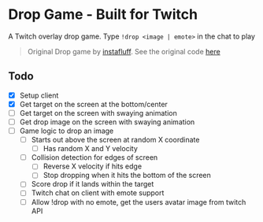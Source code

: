 # Drop Game - Built for Twitch

A Twitch overlay drop game. Type `!drop <image | emote>` in the chat to play

> Original Drop game by [instafluff](https://twitch.tv/instafluff). See the original code [here](https://github.com)

## Todo

- [x] Setup client
- [x] Get target on the screen at the bottom/center
- [ ] Get target on the screen with swaying animation
- [ ] Get drop image on the screen with swaying animation
- [ ] Game logic to drop an image
  - [ ] Starts out above the screen at random X coordinate
    - [ ] Has random X and Y velocity
  - [ ] Collision detection for edges of screen
    - [ ] Reverse X velocity if hits edge
    - [ ] Stop dropping when it hits the bottom of the screen
  - [ ] Score drop if it lands within the target
  - [ ] Twitch chat on client with emote support
  - [ ] Allow !drop with no emote, get the users avatar image from twitch API
